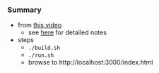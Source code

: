 
### Summary

* from [this video](https://www.youtube.com/watch?v=YHJjmsw_Sx0)
    - see [here](https://github.com/engineer-man/youtube/tree/master/108) for detailed notes
* steps
    - `./build.sh`
    - `./run.sh`
    - browse to http://localhost:3000/index.html
